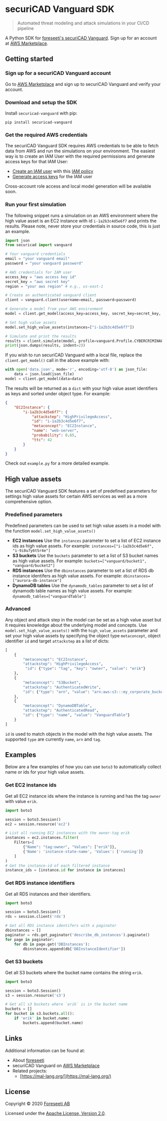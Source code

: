 # securiCAD Vanguard SDK
> Automated threat modeling and attack simulations in your CI/CD pipeline

A Python SDK for [foreseeti's securiCAD Vanguard](https://foreseeti.com/securicad-vanguard-for-aws/). Sign up for an account at [AWS Marketplace](https://aws.amazon.com/marketplace/pp/B08424ZMPS).

## Getting started

### Sign up for a securiCAD Vanguard account
Go to [AWS Marketplace](https://aws.amazon.com/marketplace/pp/B08424ZMPS) and sign up to securiCAD Vanguard and verify your account.

### Download and setup the SDK
Install `securicad-vanguard` with pip:
```shell
pip install securicad-vanguard
```

### Get the required AWS credentials
The securiCAD Vanguard SDK requires AWS credentials to be able to fetch data from AWS and run the simulations on your environment. The easiest way is to create an IAM User with the required permissions and generate access keys for that IAM User:
* [Create an IAM user](https://docs.aws.amazon.com/IAM/latest/UserGuide/id_users_create.html) with this [IAM policy](https://vanguard.securicad.com/iam_policy.json)
* [Generate access keys](https://docs.aws.amazon.com/IAM/latest/UserGuide/id_credentials_access-keys.html) for the IAM user

Cross-account role access and local model generation will be available soon.

### Run your first simulation
The following snippet runs a simulation on an AWS environment where the high value asset is an EC2 instance with id `i-1a2b3c4d5e6f7` and prints the results. Please note, never store your credentials in source code, this is just an example.
```python
import json
from securicad import vanguard

# Your vanguard credentials
email = "your vanguard email"
password = "your vanguard password"

# AWS credentials for IAM user
access_key = "aws access key id"
secret_key = "aws secret key"
region = "your aws region" # e.g., us-east-1

# Create an authenticated vanguard client
client = vanguard.client(username=email, password=password)

# Generate a model from your AWS environment
model = client.get_model(access_key=access_key, secret_key=secret_key, region=region)

# Set high value assets
model.set_high_value_assets(instances=["i-1a2b3c4d5e6f7"])

# Simulate and print the results
results = client.simulate(model, profile=vanguard.Profile.CYBERCRIMINAL)
print(json.dumps(results, indent=2))

```

If you wish to run securiCAD Vanguard with a local file, replace the `client.get_model()` call in the above example with:

```python
with open('data.json', mode='r', encoding='utf-8') as json_file:
    data = json.load(json_file)
model = client.get_model(data=data)

```

The results will be returned as a `dict` with your high value asset identifiers as keys and sorted under object type. For example:
```json
{
    "EC2Instance": {
        "i-1a2b3c4d5e6f7": {
            "attackstep": "HighPrivilegeAccess",
            "id": "i-1a2b3c4d5e6f7",
            "metaconcept": "EC2Instance",
            "name": "web-server",
            "probability": 0.65,
            "ttc": 42
        }
    }
}
```
Check out `example.py` for a more detailed example.

## High value assets
The securiCAD Vanguard SDK features a set of predefined parameters for settings high value assets for certain AWS services as well as a more comprehensive option.
### Predefined parameters
Predefined parameters can be used to set high value assets in a model with the function `model.set_high_value_assets()`
- **EC2 instances**
Use the `instances` parameter to set a list of EC2 instance ids as high value assets. For example: `instances=["i-1a2b3c4d5e6f", "i-9i8u7y6t5r4e"]`
- **S3 buckets**
Use the `buckets` parameter to set a list of S3 bucket names as high value assets. For example: `buckets=["vanguard/bucket1", "vanguard/bucket2"]`
- **RDS instances**
Use the `dbinstances` parameter to set a list of RDS db instance identifers as high value assets. For example: `dbinstances=["aurora-db-instance"]`
- **DynamoDB tables**
Use the `dynamodb_tables` parameter to set a list of dynamodb table names as high value assets. For example: `dynamodb_tables=["vanguardTable"]`

### Advanced
Any object and attack step in the model can be set as a high value asset but it requires knowledge about the underlying model and concepts. Use `model.set_high_value_assets()` with the `high_value_assets` parameter and set your high value assets by specifying the object type `metaconcept`, object identifier `id` and target `attackstep` as a list of dicts:
```python
[
    {
        "metaconcept": "EC2Instance",
        "attackstep": "HighPrivilegeAccess",
         "id": {"type": "tag", "key": "owner", "value": "erik"}
    },    
    {
        "metaconcept": "S3Bucket",
        "attackstep": "AuthenticatedWrite",
        "id": {"type": "arn", "value": "arn:aws:s3:::my_corporate_bucket/"}  
    },
    {
        "metaconcept": "DynamoDBTable",
        "attackstep": "AuthenticatedRead",
        "id": {"type": "name", "value": "VanguardTable"}
    }
]
```
`id` is used to match objects in the model with the high value assets. The supported `type` are currently `name`, `arn` and `tag`.

## Examples
Below are a few examples of how you can use `boto3` to automatically collect name or ids for your high value assets.

### Get EC2 instance ids
Get all EC2 instance ids where the instance is running and has the tag `owner` with value `erik`.

```python
import boto3

session = boto3.Session()
ec2 = session.resource('ec2')

# List all running EC2 instances with the owner-tag erik
instances = ec2.instances.filter(
    Filters=[
        {"Name": "tag:owner", "Values": ["erik"]},
        {'Name': 'instance-state-name', 'Values': ['running']}
    ]
)
# Get the instance-id of each filtered instance
instance_ids = [instance.id for instance in instances]

```

### Get RDS instance identifiers
Get all RDS instances and their identifiers.

```python
import boto3

session = boto3.Session()
rds = session.client('rds')

# Get all RDS instance identifers with a paginator
dbinstances = []
paginator = rds.get_paginator('describe_db_instances').paginate()
for page in paginator:
    for db in page.get('DBInstances'):
        dbinstances.append(db['DBInstanceIdentifier'])

```

### Get S3 buckets
Get all S3 buckets where the bucket name contains the string `erik`.

```python
import boto3

session = boto3.Session()
s3 = session.resource('s3')

# Get all s3 buckets where `erik` is in the bucket name
buckets = []
for bucket in s3.buckets.all():
    if 'erik' in bucket.name:
        buckets.append(bucket.name)

```

## Links

Additional information can be found at:

- About [foreseeti](https://foreseeti.com/)
- securiCAD Vanguard on [AWS Marketplace](https://aws.amazon.com/marketplace/pp/foreseeti-securiCAD-Vanguard/B08424ZMPS)
- Related projects:
  - [https://mal-lang.org/](https://mal-lang.org/)

## License

Copyright © 2020 [Foreseeti AB](https://www.foreseeti.com/)

Licensed under the [Apache License, Version 2.0](https://www.apache.org/licenses/LICENSE-2.0).
